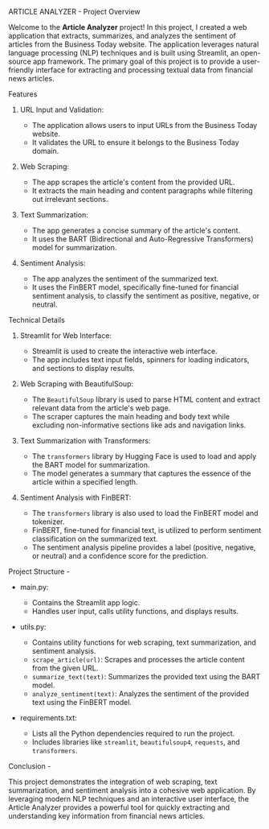 ARTICLE ANALYZER - 
Project Overview

Welcome to the **Article Analyzer** project! In this project, I created a web application that extracts, summarizes, and analyzes the sentiment of articles from the Business Today website. The application leverages natural language processing (NLP) techniques and is built using Streamlit, an open-source app framework. The primary goal of this project is to provide a user-friendly interface for extracting and processing textual data from financial news articles.

Features

1. URL Input and Validation:
   - The application allows users to input URLs from the Business Today website.
   - It validates the URL to ensure it belongs to the Business Today domain.

2. Web Scraping:
   - The app scrapes the article's content from the provided URL.
   - It extracts the main heading and content paragraphs while filtering out irrelevant sections.

3. Text Summarization:
   - The app generates a concise summary of the article's content.
   - It uses the BART (Bidirectional and Auto-Regressive Transformers) model for summarization.

4. Sentiment Analysis:
   - The app analyzes the sentiment of the summarized text.
   - It uses the FinBERT model, specifically fine-tuned for financial sentiment analysis, to classify the sentiment as positive, negative, or neutral.

Technical Details

1. Streamlit for Web Interface:
   - Streamlit is used to create the interactive web interface.
   - The app includes text input fields, spinners for loading indicators, and sections to display results.

2. Web Scraping with BeautifulSoup:
   - The `BeautifulSoup` library is used to parse HTML content and extract relevant data from the article's web page.
   - The scraper captures the main heading and body text while excluding non-informative sections like ads and navigation links.

3. Text Summarization with Transformers:
   - The `transformers` library by Hugging Face is used to load and apply the BART model for summarization.
   - The model generates a summary that captures the essence of the article within a specified length.

4. Sentiment Analysis with FinBERT:
   - The `transformers` library is also used to load the FinBERT model and tokenizer.
   - FinBERT, fine-tuned for financial text, is utilized to perform sentiment classification on the summarized text.
   - The sentiment analysis pipeline provides a label (positive, negative, or neutral) and a confidence score for the prediction.

Project Structure - 

- main.py:
  - Contains the Streamlit app logic.
  - Handles user input, calls utility functions, and displays results.

- utils.py:
  - Contains utility functions for web scraping, text summarization, and sentiment analysis.
  - `scrape_article(url)`: Scrapes and processes the article content from the given URL.
  - `summarize_text(text)`: Summarizes the provided text using the BART model.
  - `analyze_sentiment(text)`: Analyzes the sentiment of the provided text using the FinBERT model.

- requirements.txt:
  - Lists all the Python dependencies required to run the project.
  - Includes libraries like `streamlit`, `beautifulsoup4`, `requests`, and `transformers`.


Conclusion - 

This project demonstrates the integration of web scraping, text summarization, and sentiment analysis into a cohesive web application. By leveraging modern NLP techniques and an interactive user interface, the Article Analyzer provides a powerful tool for quickly extracting and understanding key information from financial news articles.
